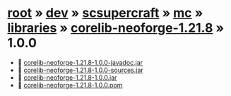 # [root](/) » [dev](/dev) » [scsupercraft](/dev/scsupercraft) » [mc](/dev/scsupercraft/mc) » [libraries](/dev/scsupercraft/mc/libraries) » [corelib-neoforge-1.21.8](/dev/scsupercraft/mc/libraries/corelib-neoforge-1.21.8) » 1.0.0

- 📄 [corelib-neoforge-1.21.8-1.0.0-javadoc.jar](/dev/scsupercraft/mc/libraries/corelib-neoforge-1.21.8/1.0.0/corelib-neoforge-1.21.8-1.0.0-javadoc.jar)
- 📄 [corelib-neoforge-1.21.8-1.0.0-sources.jar](/dev/scsupercraft/mc/libraries/corelib-neoforge-1.21.8/1.0.0/corelib-neoforge-1.21.8-1.0.0-sources.jar)
- 📄 [corelib-neoforge-1.21.8-1.0.0.jar](/dev/scsupercraft/mc/libraries/corelib-neoforge-1.21.8/1.0.0/corelib-neoforge-1.21.8-1.0.0.jar)
- 📄 [corelib-neoforge-1.21.8-1.0.0.pom](/dev/scsupercraft/mc/libraries/corelib-neoforge-1.21.8/1.0.0/corelib-neoforge-1.21.8-1.0.0.pom)